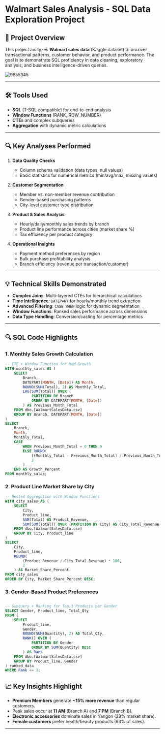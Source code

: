 # Walmart Sales Analysis - SQL Data Exploration Project

## 📌 Project Overview  
This project analyzes **Walmart sales data** (Kaggle dataset) to uncover transactional patterns, customer behavior, and product performance. The goal is to demonstrate SQL proficiency in data cleaning, exploratory analysis, and business intelligence-driven queries.

![9855345](https://github.com/user-attachments/assets/c16088a4-6cd5-4d25-ab2a-5273d0d880f4)



---

## 🛠️ Tools Used  
- **SQL** (T-SQL compatible) for end-to-end analysis  
- **Window Functions** (RANK, ROW_NUMBER)  
- **CTEs** and complex subqueries  
- **Aggregation** with dynamic metric calculations  

---

## 🔍 Key Analyses Performed  
1. **Data Quality Checks**  
   - Column schema validation (data types, null values)  
   - Basic statistics for numerical metrics (min/avg/max, missing values)  

2. **Customer Segmentation**  
   - Member vs. non-member revenue contribution  
   - Gender-based purchasing patterns  
   - City-level customer type distribution  

3. **Product & Sales Analysis**  
   - Hourly/daily/monthly sales trends by branch  
   - Product line performance across cities (market share %)  
   - Tax efficiency per product category  

4. **Operational Insights**  
   - Payment method preferences by region  
   - Bulk purchase profitability analysis  
   - Branch efficiency (revenue per transaction/customer)  

---

## 💡 Technical Skills Demonstrated  
- **Complex Joins**: Multi-layered CTEs for hierarchical calculations  
- **Time Intelligence**: `DATEPART` for hourly/monthly trend extraction  
- **Advanced Filtering**: `CASE WHEN` logic for dynamic segmentation  
- **Window Functions**: Ranked sales performance across dimensions  
- **Data Type Handling**: Conversion/casting for percentage metrics  

---
## 🔍 SQL Code Highlights  

### 1. **Monthly Sales Growth Calculation**  
```sql
-- CTE + Window Function for MoM Growth
WITH monthly_sales AS (
    SELECT 
        Branch, 
        DATEPART(MONTH, [Date]) AS Month,
        ROUND(SUM(Total), 2) AS Monthly_Total, 
        LAG(SUM(Total)) OVER (
            PARTITION BY Branch 
            ORDER BY DATEPART(MONTH, [Date])
        ) AS Previous_Month_Total 
    FROM dbo.[WalmartSalesData.csv]
    GROUP BY Branch, DATEPART(MONTH, [Date])
)
SELECT 
    Branch, 
    Month, 
    Monthly_Total, 
    CASE 
        WHEN Previous_Month_Total = 0 THEN 0 
        ELSE ROUND(
            ((Monthly_Total - Previous_Month_Total) / Previous_Month_Total) * 100, 
            2
        ) 
    END AS Growth_Percent
FROM monthly_sales;
```
### 2. **Product Line Market Share by City**  
```sql
-- Nested Aggregation with Window Functions
WITH city_sales AS (
    SELECT 
        City, 
        Product_line, 
        SUM(Total) AS Product_Revenue,
        SUM(SUM(Total)) OVER (PARTITION BY City) AS City_Total_Revenue 
    FROM dbo.[WalmartSalesData.csv]
    GROUP BY City, Product_line 
)
SELECT 
    City, 
    Product_line, 
    ROUND(
        (Product_Revenue / City_Total_Revenue) * 100, 
        2
    ) AS Market_Share_Percent
FROM city_sales
ORDER BY City, Market_Share_Percent DESC;

```


### 3. **Gender-Based Product Preferences**
```sql

-- Subquery + Ranking for Top 3 Products per Gender
SELECT Gender, Product_line, Total_Qty
FROM (
    SELECT
        Product_line,
        Gender,
        ROUND(SUM(Quantity), 2) AS Total_Qty,
        RANK() OVER (
            PARTITION BY Gender 
            ORDER BY SUM(Quantity) DESC
        ) AS Rank
    FROM dbo.[WalmartSalesData.csv]
    GROUP BY Product_line, Gender
) ranked_data 
WHERE Rank <= 3;


```



## 📈 Key Insights Highlight  
- **Premium Members** generate **~15% more revenue** than regular customers.  
- Peak sales occur at **11 AM** (Branch A) and **7 PM** (Branch B).  
- **Electronic accessories** dominate sales in Yangon (28% market share).  
- **Female customers** prefer health/beauty products (63% of sales).  

---

